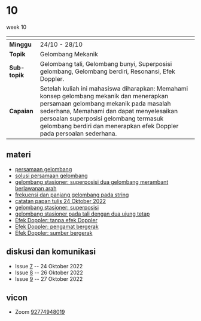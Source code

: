 # 10
week 10

<span> | <span>
:- | :-
**Minggu** | 24/10 - 28/10
**Topik** | Gelombang Mekanik
**Sub-topik** | Gelombang tali, Gelombang bunyi, Superposisi gelombang, Gelombang berdiri, Resonansi, Efek Doppler.
**Capaian** | Setelah kuliah ini mahasiswa diharapkan: Memahami konsep gelombang mekanik dan menerapkan persamaan gelombang mekanik pada masalah sederhana, Memahami dan dapat menyelesaikan persoalan superposisi gelombang termasuk gelombang berdiri dan menerapkan efek Doppler pada persoalan sederhana.


## materi
+ [persamaan gelombang](https://github.com/dudung/xeqn/blob/main/src/0011.md)
+ [solusi persamaan gelombang](https://github.com/dudung/xeqn/blob/main/src/0012.md)
+ [gelombang stasioner: superposisi dua gelombang merambant berlawanan arah](https://github.com/dudung/xeqn/blob/main/src/0013.md)
+ [frekuensi dan panjang gelombang pada string](https://github.com/dudung/xeqn/blob/main/src/0014.md)
+ [catatan papan tulis 24 Oktober 2022](text/bb-24oct2022.md)
+ [gelombang stasioner: superposisi](https://github.com/dudung/xeqn/blob/main/src/0013.md)
+ [gelombang stasioner pada tali dengan dua ujung tetap](https://github.com/dudung/xeqn/blob/main/src/0014.md)
+ [Efek Doppler: tanpa efek Doppler](https://github.com/dudung/xeqn/blob/main/src/0018.md)
+ [Efek Doppler: pengamat bergerak](https://github.com/dudung/xeqn/blob/main/src/0017.md)
+ [Efek Doppler: sumber bergerak](https://github.com/dudung/xeqn/blob/main/src/0016.md)


## diskusi dan komunikasi
+ Issue [7](https://github.com/dudung/fi1101-04-2022-1/issues/7) -- 24 Oktober 2022
+ Issue [8](https://github.com/dudung/fi1101-04-2022-1/issues/8) -- 26 Oktober 2022
+ Issue [9](https://github.com/dudung/fi1101-04-2022-1/issues/9) -- 27 Oktober 2022

## vicon
+ Zoom [92774948019](https://itb-ac-id.zoom.us/j/92774948019?pwd=WVVBRllUQlpabkVmdXJ3d1hvNmtBUT09)
